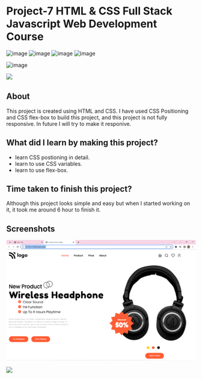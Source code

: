# Project-7 HTML & CSS Full Stack Javascript Web Development Course

![image](https://img.shields.io/badge/iNeuron-Full--Stack%20JavaScript%20Web%20Development%20Course-blue)
![image](https://img.shields.io/badge/Hitesh%20Choudhry-LOC-brightgreen)
![image](https://img.shields.io/badge/HTML-CSS-orange)
![image](https://img.shields.io/badge/Project-07-blue)

![image](https://img.shields.io/badge/Rohtash-Talan-blue)

[<img src= "https://img.shields.io/badge/projcet live link-10b?style=for-the-badge&logo=&logoColor=white" />](https://ineuron-html-css-7.netlify.app/)

## About

This project is created using HTML and CSS. I have used CSS Positioning and CSS flex-box to build this project, and this project is not fully responsive. In future I will try to make it responive.

## What did I learn by making this project?

-   learn CSS postioning in detail.
-   learn to use CSS variables.
-   learn to use flex-box.

## Time taken to finish this project?

Although this project looks simple and easy but when I started working on it, it took me around 6 hour to finish it.

## Screenshots

![image](./Screenshot.png)

[<img src= "https://img.shields.io/badge/PROJCET LINK-20b?style=for-the-badge&logo=&logoColor=white" />](https://ineuron-html-css-7.netlify.app/)
